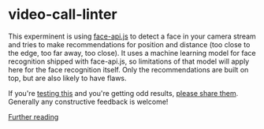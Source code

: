 # video-call-linter

This experminent is using [face-api.js](https://github.com/justadudewhohacks/face-api.js) to detect a face in your camera stream and tries to make recommendations for position and distance (too close to the edge, too far away, too close). It uses a machine learning model for face recognition shipped with face-api.js, so limitations of that model will apply here for the face recognition itself. Only the recommendations are built on top, but are also likely to have flaws.

If you're [testing this](https://jzaefferer.github.io/video-call-linter/) and you're getting odd results, [please share them](https://github.com/jzaefferer/video-call-linter/issues/new). Generally any constructive feedback is welcome!

[Further reading](https://joerns-recurse-ideas.glitch.me/#video-call-linter)
